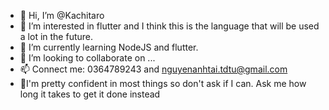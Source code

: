 - 👋 Hi, I’m @Kachitaro
- 👀 I’m interested in flutter and I think this is the language that will be used a lot in the future.
- 🌱 I’m currently learning NodeJS and flutter.
- 💞️ I’m looking to collaborate on ...
- 📫 Connect me: 0364789243 and nguyenanhtai.tdtu@gmail.com
- 🌱I'm pretty confident in most things so don't ask if I can. Ask me how long it takes to get it done instead 


<!---
Kachitaro/Kachitaro is a ✨ special ✨ repository because its `README.md` (this file) appears on your GitHub profile.
You can click the Preview link to take a look at your changes.
--->
